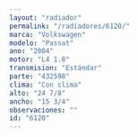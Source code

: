 ```yaml
---
layout: "radiador"
permalink: "/radiadores/6120/"
marca: "Volkswagen"
modelo: "Passat"
ano: "2004"
motor: "L4 1.8"
transmision: "Estándar"
parte: "432598"
clima: "Con clima"
alto: "24 7/8"
ancho: "15 3/4"
observaciones: ""
id: "6120"
---
```


